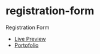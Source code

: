 # registration-form
 Registration Form
 <ul>
 <li>
 <a href="https://codringavan.github.io/registration-form/">Live Preview</a>
 </li>
   <li>
 <a href="https://codringavan.github.io/">Portofolio</a>
 </li>
 </ul>